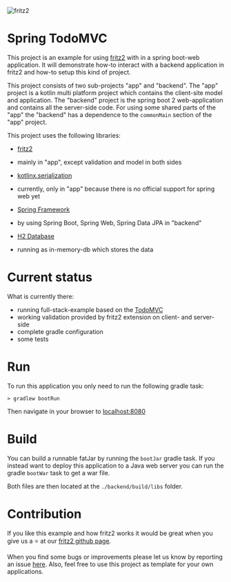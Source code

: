 ![fritz2](https://www.fritz2.dev/images/fritz2_logo_grey.png)

# Spring TodoMVC

This project is an example for using [fritz2](https://www.fritz2.dev/) with in a spring boot-web application.
It will demonstrate how-to interact with a backend application in fritz2 and how-to setup this kind of project.

This project consists of two sub-projects "app" and "backend". 
The "app" project is a kotlin multi platform project which contains the client-site model and application. 
The "backend" project is the spring boot 2 web-application and contains all the server-side code.
For using some shared parts of the "app" the "backend" has a dependence to the `commonMain` section of the "app" project.

This project uses the following libraries:
* [fritz2](https://github.com/jwstegemann/fritz2) 
 - mainly in "app", except validation and model in both sides
* [kotlinx.serialization](https://github.com/Kotlin/kotlinx.serialization) 
 - currently, only in "app" because there is no official support for spring web yet
* [Spring Framework](https://start.spring.io/) 
- by using Spring Boot, Spring Web, Spring Data JPA in "backend"
* [H2 Database](https://www.h2database.com/html/main.html) 
- running as in-memory-db which stores the data

# Current status
What is currently there:
* running full-stack-example based on the [TodoMVC](http://todomvc.com/)
* working validation provided by fritz2 extension on client- and server-side
* complete gradle configuration
* some tests

# Run
To run this application you only need to run the following gradle task:
```
> gradlew bootRun
``` 
Then navigate in your browser to [localhost:8080](http://localhost:8080/)

# Build
You can build a runnable fatJar by running the `bootJar` gradle task. 
If you instead want to deploy this application to a Java web server you
can run the gradle `bootWar` task to get a war file.

Both files are then located at the `./backend/build/libs` folder.

# Contribution
If you like this example and how fritz2 works it would be great 
when you give us a &#11088; at our [fritz2 github page](https://github.com/jwstegemann/fritz2).

When you find some bugs or improvements please let us know by reporting an issue 
[here](https://github.com/jamowei/fritz2-spring-todomvc/issues).
Also, feel free to use this project as template for your own applications.